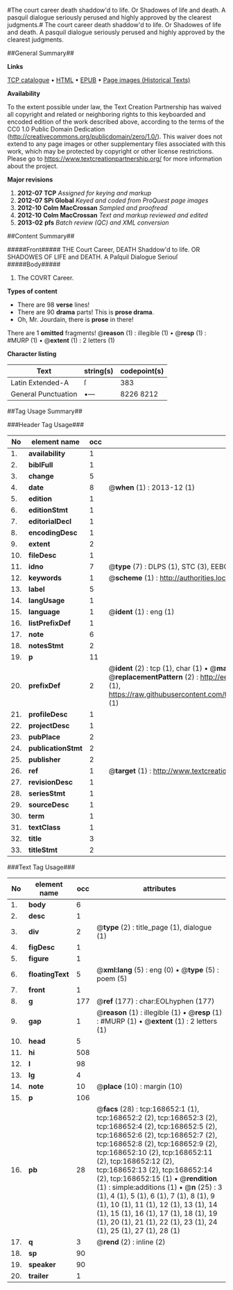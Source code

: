 #The court career death shaddow'd to life. Or Shadowes of life and death. A pasquil dialogue seriously perused and highly approved by the clearest judgments.#
The court career death shaddow'd to life. Or Shadowes of life and death. A pasquil dialogue seriously perused and highly approved by the clearest judgments.

##General Summary##

**Links**

[TCP catalogue](http://www.ota.ox.ac.uk/tcp/)  • 
[HTML](http://tei.it.ox.ac.uk/tcp/Texts-HTML/free/A80/A80691.html)  • 
[EPUB](http://tei.it.ox.ac.uk/tcp/Texts-EPUB/free/A80/A80691.epub) • 
[Page images (Historical Texts)](https://historicaltexts.jisc.ac.uk/eebo-99867218e)

**Availability**

To the extent possible under law, the Text Creation Partnership has waived all copyright and related or neighboring rights to this keyboarded and encoded edition of the work described above, according to the terms of the CC0 1.0 Public Domain Dedication (http://creativecommons.org/publicdomain/zero/1.0/). This waiver does not extend to any page images or other supplementary files associated with this work, which may be protected by copyright or other license restrictions. Please go to https://www.textcreationpartnership.org/ for more information about the project.

**Major revisions**

1. __2012-07__ __TCP__ *Assigned for keying and markup*
1. __2012-07__ __SPi Global__ *Keyed and coded from ProQuest page images*
1. __2012-10__ __Colm MacCrossan__ *Sampled and proofread*
1. __2012-10__ __Colm MacCrossan__ *Text and markup reviewed and edited*
1. __2013-02__ __pfs__ *Batch review (QC) and XML conversion*

##Content Summary##

#####Front#####
THE Court Career, DEATH Shaddow'd to life. OR SHADOWES OF LIFE and DEATH. A Paſquil Dialogue Seriouſ
#####Body#####

1. The COVRT Career.

**Types of content**

  * There are 98 **verse** lines!
  * There are 90 **drama** parts! This is **prose drama**.
  * Oh, Mr. Jourdain, there is **prose** in there!

There are 1 **omitted** fragments! 
 @__reason__ (1) : illegible (1)  •  @__resp__ (1) : #MURP (1)  •  @__extent__ (1) : 2 letters (1)

**Character listing**


|Text|string(s)|codepoint(s)|
|---|---|---|
|Latin Extended-A|ſ|383|
|General Punctuation|•—|8226 8212|

##Tag Usage Summary##

###Header Tag Usage###

|No|element name|occ|attributes|
|---|---|---|---|
|1.|__availability__|1||
|2.|__biblFull__|1||
|3.|__change__|5||
|4.|__date__|8| @__when__ (1) : 2013-12 (1)|
|5.|__edition__|1||
|6.|__editionStmt__|1||
|7.|__editorialDecl__|1||
|8.|__encodingDesc__|1||
|9.|__extent__|2||
|10.|__fileDesc__|1||
|11.|__idno__|7| @__type__ (7) : DLPS (1), STC (3), EEBO-CITATION (1), PROQUEST (1), VID (1)|
|12.|__keywords__|1| @__scheme__ (1) : http://authorities.loc.gov/ (1)|
|13.|__label__|5||
|14.|__langUsage__|1||
|15.|__language__|1| @__ident__ (1) : eng (1)|
|16.|__listPrefixDef__|1||
|17.|__note__|6||
|18.|__notesStmt__|2||
|19.|__p__|11||
|20.|__prefixDef__|2| @__ident__ (2) : tcp (1), char (1)  •  @__matchPattern__ (2) : ([0-9\-]+):([0-9IVX]+) (1), (.+) (1)  •  @__replacementPattern__ (2) : http://eebo.chadwyck.com/downloadtiff?vid=$1&page=$2 (1), https://raw.githubusercontent.com/textcreationpartnership/Texts/master/tcpchars.xml#$1 (1)|
|21.|__profileDesc__|1||
|22.|__projectDesc__|1||
|23.|__pubPlace__|2||
|24.|__publicationStmt__|2||
|25.|__publisher__|2||
|26.|__ref__|1| @__target__ (1) : http://www.textcreationpartnership.org/docs/. (1)|
|27.|__revisionDesc__|1||
|28.|__seriesStmt__|1||
|29.|__sourceDesc__|1||
|30.|__term__|1||
|31.|__textClass__|1||
|32.|__title__|3||
|33.|__titleStmt__|2||


###Text Tag Usage###

|No|element name|occ|attributes|
|---|---|---|---|
|1.|__body__|6||
|2.|__desc__|1||
|3.|__div__|2| @__type__ (2) : title_page (1), dialogue (1)|
|4.|__figDesc__|1||
|5.|__figure__|1||
|6.|__floatingText__|5| @__xml:lang__ (5) : eng (0)  •  @__type__ (5) : poem (5)|
|7.|__front__|1||
|8.|__g__|177| @__ref__ (177) : char:EOLhyphen (177)|
|9.|__gap__|1| @__reason__ (1) : illegible (1)  •  @__resp__ (1) : #MURP (1)  •  @__extent__ (1) : 2 letters (1)|
|10.|__head__|5||
|11.|__hi__|508||
|12.|__l__|98||
|13.|__lg__|4||
|14.|__note__|10| @__place__ (10) : margin (10)|
|15.|__p__|106||
|16.|__pb__|28| @__facs__ (28) : tcp:168652:1 (1), tcp:168652:2 (2), tcp:168652:3 (2), tcp:168652:4 (2), tcp:168652:5 (2), tcp:168652:6 (2), tcp:168652:7 (2), tcp:168652:8 (2), tcp:168652:9 (2), tcp:168652:10 (2), tcp:168652:11 (2), tcp:168652:12 (2), tcp:168652:13 (2), tcp:168652:14 (2), tcp:168652:15 (1)  •  @__rendition__ (1) : simple:additions (1)  •  @__n__ (25) : 3 (1), 4 (1), 5 (1), 6 (1), 7 (1), 8 (1), 9 (1), 10 (1), 11 (1), 12 (1), 13 (1), 14 (1), 15 (1), 16 (1), 17 (1), 18 (1), 19 (1), 20 (1), 21 (1), 22 (1), 23 (1), 24 (1), 25 (1), 27 (1), 28 (1)|
|17.|__q__|3| @__rend__ (2) : inline (2)|
|18.|__sp__|90||
|19.|__speaker__|90||
|20.|__trailer__|1||
